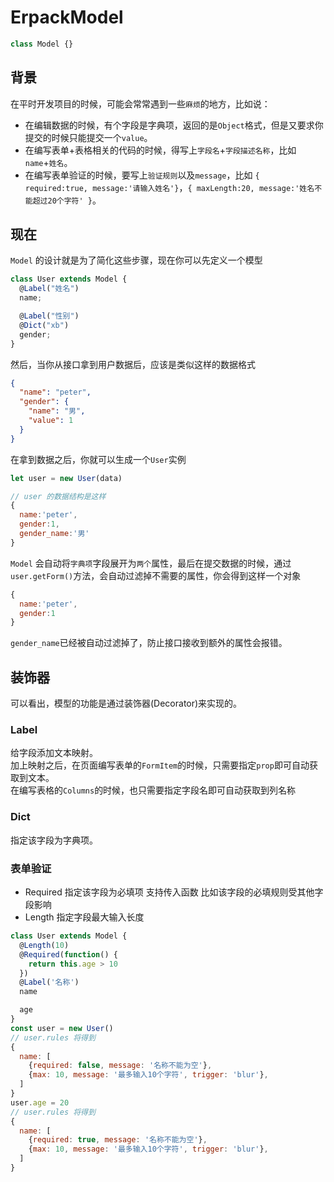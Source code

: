# ErpackModel

```js
class Model {}
```

## 背景

在平时开发项目的时候，可能会常常遇到一些`麻烦`的地方，比如说：

- 在编辑数据的时候，有个字段是字典项，返回的是`Object`格式，但是又要求你提交的时候只能提交一个`value`。
- 在编写表单+表格相关的代码的时候，得写上`字段名`+`字段描述名称`，比如`name`+`姓名`。
- 在编写表单验证的时候，要写上`验证规则`以及`message`，比如 `{ required:true, message:'请输入姓名'}`，`{ maxLength:20, message:'姓名不能超过20个字符' }`。

## 现在

`Model` 的设计就是为了简化这些步骤，现在你可以先定义一个模型

```js
class User extends Model {
  @Label("姓名")
  name;

  @Label("性别")
  @Dict("xb")
  gender;
}
```

然后，当你从接口拿到用户数据后，应该是类似这样的数据格式

```json
{
  "name": "peter",
  "gender": {
    "name": "男",
    "value": 1
  }
}
```

在拿到数据之后，你就可以生成一个`User`实例

```js
let user = new User(data)

// user 的数据结构是这样
{
  name:'peter',
  gender:1,
  gender_name:'男'
}
```

`Model` 会自动将`字典项`字段展开为`两个`属性，最后在提交数据的时候，通过`user.getForm()`方法，会自动过滤掉不需要的属性，你会得到这样一个对象
```js
{
  name:'peter',
  gender:1
}
```
`gender_name`已经被自动过滤掉了，防止接口接收到额外的属性会报错。

## 装饰器
可以看出，模型的功能是通过装饰器(Decorator)来实现的。

### Label
给字段添加文本映射。  
加上映射之后，在页面编写表单的`FormItem`的时候，只需要指定`prop`即可自动获取到文本。  
在编写表格的`Columns`的时候，也只需要指定字段名即可自动获取到列名称

### Dict
指定该字段为字典项。

### 表单验证
- Required 指定该字段为必填项 支持传入函数 比如该字段的必填规则受其他字段影响
- Length 指定字段最大输入长度


```js
class User extends Model {
  @Length(10)
  @Required(function() {
    return this.age > 10
  })
  @Label('名称')
  name

  age
}
const user = new User()
// user.rules 将得到
{
  name: [
    {required: false, message: '名称不能为空'},
    {max: 10, message: '最多输入10个字符', trigger: 'blur'},
  ]
}
user.age = 20
// user.rules 将得到
{
  name: [
    {required: true, message: '名称不能为空'},
    {max: 10, message: '最多输入10个字符', trigger: 'blur'},
  ]
}
```